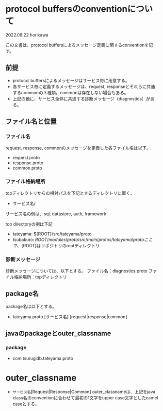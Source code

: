 # protocol buffersのconventionについて
2022.08.22
horikawa

この文書は、protocol buffersによるメッセージ定義に関するconventionを記す。

## 前提
* protocol buffersによるメッセージはサービス毎に用意する。
* 各サービス毎に定義するメッセージは、request, responseとそれらに共通するcommonの３種類。commonは存在しない場合もある。
* 上記の他に、サービス全体に共通する診断メッセージ（diagnostics）がある。

## ファイル名と位置
### ファイル名
request, response, commonのメッセージを定義した各ファイル名は以下。
* request.proto
* response.proto
* common.proto

### ファイル格納場所
topディレクトリからの相対パスを下記とするディレクトリに置く。
* サービス名/

サービス名の例は、sql, datastore, auth, framework

top directoryの例は下記
* tateyama: ${ROOT}/src/tateyama/proto
* tsubakuro: ${ROOT}/modules/proto/src/main/protos/tateyama/proto
ここで、${ROOT}はリポジトリのrootディレクトリ

### 診断メッセージ
診断メッセージについては、以下とする。
ファイル名：diagnostics.proto
ファイル格納場所：topディレクトリ

## package名
package名は以下とする。
* tateyama.proto.[サービス名].[request|response|common]

## javaのpackageとouter_classname
### package
* com.tsurugidb.tateyama.proto

# outer_classname
* `サービス名`[Request|Response|Common]
outer_classnameは、上記をjava class名のconventionに合わせて最初の1文字をupper case文字としたcamel caseとする。

